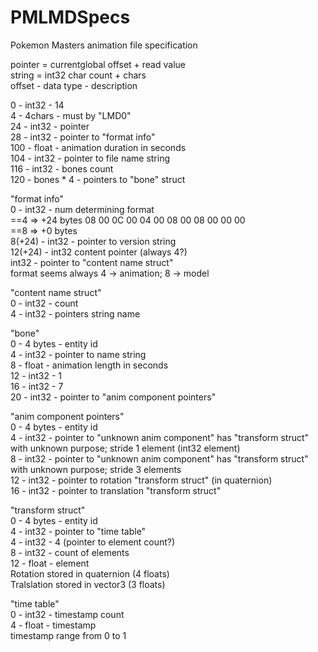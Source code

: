 # PMLMDSpecs
Pokemon Masters animation file specification

pointer = currentglobal offset + read value  
string = int32 char count + chars  
offset - data type - description  

0   - int32 - 14  
4   - 4chars - must by "LMD0"  
24  - int32 - pointer  
28  - int32 - pointer to "format info"  
100 - float - animation duration in seconds  
104 - int32 - pointer to file name string  
116 - int32 - bones count  
120 - bones * 4 - pointers to "bone" struct  
  
"format info"  
0 - int32 - num determining format  
	==4 => +24 bytes 08 00 0C 00 04 00 08 00 08 00 00 00  
	==8 => +0 bytes  
8(+24)  - int32 - pointer to version string  
12(+24) - int32 content pointer (always 4?)  
int32 - pointer to "content name struct"  
format seems always 4 -> animation; 8 -> model  

"content name struct"  
0 - int32 - count  
4 - int32 - pointers string name  
  
"bone"  
0 - 4 bytes - entity id  
4 - int32 - pointer to name string  
8 - float - animation length in seconds  
12 - int32 - 1  
16 - int32 - 7  
20 - int32 - pointer to "anim component pointers"  
  
"anim component pointers"  
0 - 4 bytes - entity id  
4 - int32 - pointer to "unknown anim component"	has "transform struct" with unknown purpose; stride 1 element (int32 element)  
8 - int32 - pointer to "unknown anim component"	has "transform struct" with unknown purpose; stride 3 elements  
12 - int32 - pointer to rotation "transform struct" (in quaternion)  
16 - int32 - pointer to translation "transform struct"  
  
"transform struct"  
0 - 4 bytes - entity id  
4 - int32  - pointer to "time table"  
4 - int32 - 4 (pointer to element count?)  
8 - int32 - count of elements  
12 - float - element  
Rotation stored in quaternion (4 floats)  
Tralslation stored in vector3 (3 floats)  
  
"time table"  
0 - int32 - timestamp count  
4 - float - timestamp  
timestamp range from 0 to 1  
